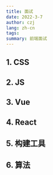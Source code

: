 ```yaml
---
title: 面试
date: 2022-3-7
author: czj
lang: zh-cn
tags:
summary: 前端面试
---
```




## 1. CSS





## 2. JS





## 3. Vue





## 4. React





## 5. 构建工具





## 6. 算法